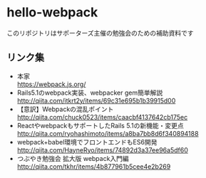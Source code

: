 # hello-webpack

このリポジトリはサポーターズ主催の勉強会のための補助資料です

## リンク集
- 本家  
  https://webpack.js.org/
- Rails5.1のwebpack実装、webpacker gem簡単解説  
  http://qiita.com/itkrt2y/items/69c31e695b1b39915d00
- 【意訳】Webpackの混乱ポイント  
  http://qiita.com/chuck0523/items/caacbf4137642cb175ec
- ReactやwebpackもサポートしたRails 5.1の新機能・変更点  
  http://qiita.com/ryohashimoto/items/a8ba7bb8d6f340894188
- webpack+babel環境でフロントエンドもES6開発  
  http://qiita.com/HayneRyo/items/74892d3a37ee96a5df60
- つぶやき勉強会 拡大版 webpack入門編  
  http://qiita.com/tkhr/items/4b877961b5cee4e2b269
